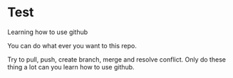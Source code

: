 # Test
Learning how to use github

You can do what ever you want to this repo.

Try to pull, push, create branch, merge and resolve conflict.
Only do these thing a lot can you learn how to use github.